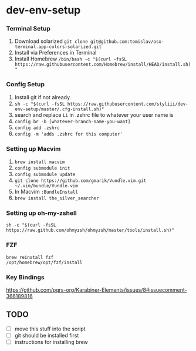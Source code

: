 # dev-env-setup

### Terminal Setup
1. Download solarized `git clone git@github.com:tomislav/osx-terminal.app-colors-solarized.git`
2. Install via Preferences in Terminal
3. Install Homebrew `/bin/bash -c "$(curl -fsSL https://raw.githubusercontent.com/Homebrew/install/HEAD/install.sh)"`

### Config Setup
1. Install git if not already
2.  `sh -c "$(curl -fsSL https://raw.githubusercontent.com/styliii/dev-env-setup/master/.cfg-install.sh)"`
3. search and replace `Li` in .zshrc file to whatever your user name is
4. `config br -b [whatever-branch-name-you-want]`
5. `config add .zshrc`
6. `config -m 'adds .zshrc for this computer'`

### Setting up Macvim
1. `brew install macvim`
3. `config submodule init`
4. `config submodule update`
3. `git clone https://github.com/gmarik/Vundle.vim.git ~/.vim/bundle/Vundle.vim`
5. In Macvim `:BundleInstall`
6. `brew install the_silver_searcher`

### Setting up oh-my-zshell
```
sh -c "$(curl -fsSL https://raw.github.com/ohmyzsh/ohmyzsh/master/tools/install.sh)"
```

### FZF
```
brew reinstall fzf
/opt/homebrew/opt/fzf/install
```
### Key Bindings
https://github.com/pqrs-org/Karabiner-Elements/issues/8#issuecomment-366189816

## TODO
- [ ] move this stuff into the script
- [ ] git should be installed first
- [ ] instructions for installing brew
